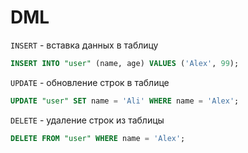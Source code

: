 # DML

`INSERT` - вставка данных в таблицу
```sql
INSERT INTO "user" (name, age) VALUES ('Alex', 99);
```

`UPDATE` - обновление строк в таблице
```sql
UPDATE "user" SET name = 'Ali' WHERE name = 'Alex';
```

`DELETE` - удаление строк из таблицы
```sql
DELETE FROM "user" WHERE name = 'Alex';
```